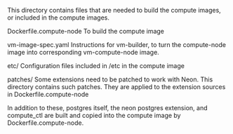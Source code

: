 This directory contains files that are needed to build the compute
images, or included in the compute images.

Dockerfile.compute-node
	To build the compute image

vm-image-spec.yaml
	Instructions for vm-builder, to turn the compute-node image into
	corresponding vm-compute-node image.

etc/
	Configuration files included in /etc in the compute image

patches/
	Some extensions need to be patched to work with Neon. This
	directory contains such patches. They are applied to the extension
	sources in Dockerfile.compute-node

In addition to these, postgres itself, the neon postgres extension,
and compute_ctl are built and copied into the compute image by
Dockerfile.compute-node.
